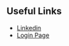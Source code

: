 ## Useful Links

- <a id="linkedin" href="https://sg.linkedin.com/company/getsquarex">Linkedin</a>  
- <a id="loginposture" href="https://loginpageposture.vercel.app/">Login Page</a>
